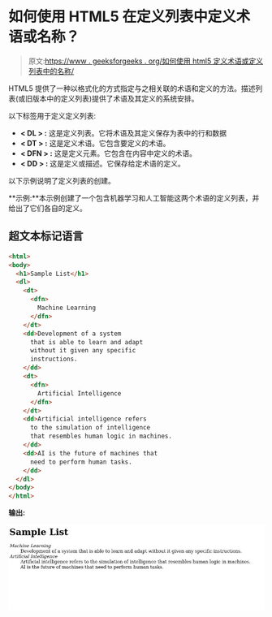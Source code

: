 # 如何使用 HTML5 在定义列表中定义术语或名称？

> 原文:[https://www . geeksforgeeks . org/如何使用 html5 定义术语或定义列表中的名称/](https://www.geeksforgeeks.org/how-to-define-a-term-or-name-in-a-definition-list-using-html5/)

HTML5 提供了一种以格式化的方式指定与之相关联的术语和定义的方法。描述列表(或旧版本中的定义列表)提供了术语及其定义的系统安排。

以下标签用于定义定义列表:

*   **< DL > :** 这是定义列表。它将术语及其定义保存为表中的行和数据
*   **< DT > :** 这是定义术语。它包含要定义的术语。
*   **< DFN > :** 这是定义元素。它包含在内容中定义的术语。
*   **< DD > :** 这是定义或描述。它保存给定术语的定义。

以下示例说明了定义列表的创建。

**示例:**本示例创建了一个包含机器学习和人工智能这两个术语的定义列表，并给出了它们各自的定义。

## 超文本标记语言

```html
<html>
<body>
  <h1>Sample List</h1>
  <dl>
    <dt>
      <dfn>
        Machine Learning
      </dfn>
    </dt>
    <dd>Development of a system
      that is able to learn and adapt
      without it given any specific
      instructions.
    </dd>
    <dt>
      <dfn>
        Artificial Intelligence
      </dfn>
    </dt>
    <dd>Artificial intelligence refers
      to the simulation of intelligence
      that resembles human logic in machines.
    </dd>
    <dd>AI is the future of machines that 
      need to perform human tasks.
    </dd>
  </dl>
</body>
</html>
```

**输出:**

![](img/5a3af37b6dc861740d2902455785849c.png)